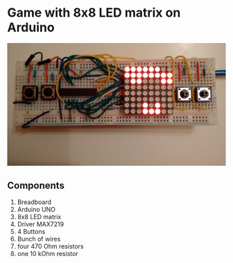 # Game with 8x8 LED matrix on Arduino

![Game Preview](assets/game-preview.jpg)

## Components

1. Breadboard
2. Arduino UNO
3. 8x8 LED matrix
4. Driver MAX7219
5. 4 Buttons
6. Bunch of wires
7. four 470 Ohm resistors
8. one 10 kOhm resistor
